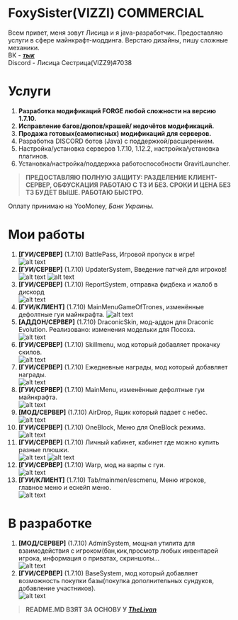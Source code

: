 # FoxySister(VIZZI) COMMERCIAL
Всем привет, меня зовут Лисица и я java-разработчик. Предоставляю услуги в сфере майнкрафт-моддинга.
Верстаю дизайны, пишу сложные механики. <br>
ВК - [***тык***](https://vk.com/dendipro18) <br>
Discord - Лисица Сестрица(VIZZ9)#7038
# Услуги

1. __Разработка модификаций FORGE любой сложности на версию 1.7.10.__
2. __Исправление багов/дюпов/крашей/ недочётов модификаций.__
3. __Продажа готовых(самописных) модификаций для серверов.__
4. Разработка DISCORD ботов (Java) с поддержкой/расширением.
5. Настройка/установка серверов 1.7.10, 1.12.2, настройка/установка плагинов.
6. Установка/настройка/поддержка работоспособности GravitLauncher.

>__ПРЕДОСТАВЛЯЮ ПОЛНУЮ ЗАЩИТУ: РАЗДЕЛЕНИЕ КЛИЕНТ-СЕРВЕР, ОБФУСКАЦИЯ__
__РАБОТАЮ С ТЗ И БЕЗ. СРОКИ И ЦЕНА БЕЗ ТЗ БУДЕТ ВЫШЕ. РАБОТАЮ БЫСТРО.__

Оплату принимаю на YooMoney, _Банк Украины_. 

# Мои работы
1. __[ГУИ/CЕРВЕР]__ (1.7.10) BattlePass, Игровой пропуск в игре! <br>
![alt text](screenshots/gamepass.png "gamepass")
2. __[ГУИ/CЕРВЕР]__ (1.7.10) UpdaterSystem, Введение патчей для игроков! <br>
![alt text](screenshots/updater.png "Updater")
![alt text](screenshots/updaterv2.png "UpdaterV2")
3. __[ГУИ/CЕРВЕР]__ (1.7.10) ReportSystem, отправка фидбека и жалоб в дискорд <br>
![alt text](screenshots/reportsystem.png "ReportSystem")
4. __[ГУИ/КЛИЕНТ]__ (1.7.10) MainMenuGameOfTrones, изменённые дефолтные гуи майнкрафта.
![alt text](screenshots/MainMenuGameOfTrones.png "GuiMainMenu")
5. __[АДДОН/СЕРВЕР]__ (1.7.10) DraconicSkin, мод-аддон для Draconic Evolution. Реализовано: изменения модельки для Посоха. <br>
![alt text](screenshots/DraconicSkin.png "DraconicSkin")
6. __[ГУИ/CЕРВЕР]__ (1.7.10) Skillmenu, мод который добавляет прокачку скилов. <br>
![alt text](screenshots/Skillmenu.png "Сама гуи")
7. __[ГУИ/CЕРВЕР]__ (1.7.10) Ежедневные награды, мод который добавляет награды. <br>
![alt text](screenshots/awards.png "Сама гуи")
8. __[ГУИ/CЕРВЕР]__ (1.7.10) MainMenu, изменённые дефолтные гуи майнкрафта. <br>
![alt text](screenshots/mainmenu_ala.png "Сама гуи")
9. __[МОД/CЕРВЕР]__ (1.7.10) AirDrop, Ящик который падает с небес. <br>
![alt text](screenshots/airdrop.png "АирДроп")
10. __[ГУИ/CЕРВЕР]__ (1.7.10) OneBlock, Меню для OneBlock режима. <br>
![alt text](screenshots/oneblock.png "OneBlock")
11. __[ГУИ/CЕРВЕР]__ (1.7.10) Личный кабинет, кабинет где можно купить разные плюшки. <br>
![alt text](screenshots/lk_main.png "lk")
![alt text](screenshots/lk_main2.png "lk1")
12. __[ГУИ/CЕРВЕР]__ (1.7.10) Warp, мод на варпы с гуи. <br>
![alt text](screenshots/warp.png "warp")
13. __[ГУИ/КЛИЕНТ]__ (1.7.10) Tab/mainmen/escmenu, Меню игроков, главное меню и ескейп меню. <br>
![alt text](screenshots/nextmenu.png "nextmenu")
# В разработке
1. __[МОД/CЕРВЕР]__ (1.7.10) AdminSystem, мощная утилита для взаимодействия с игроком(бан,кик,просмотр любых инвентарей игрока, информация о приватах, скриншоты... <br>
![alt text](screenshots/dev/AdminSystem.png "AdminSystem")
2. __[ГУИ/CЕРВЕР]__ (1.7.10) BaseSystem, мод который добавляет возможность покупки базы(покупка дополнительных сундуков, добавление участников). <br>
![alt text](screenshots/dev/BaseSystem.png "BaseSystem")

>__README.MD ВЗЯТ ЗА ОСНОВУ У [***TheLivan***](https://github.com/TheLivan/THELIVAN-COMMERCIAL) <br>__

